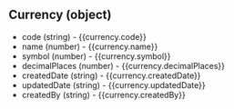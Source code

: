 ## Currency (object)
+ code (string) - {{currency.code}}
+ name (number) - {{currency.name}}
+ symbol (number) - {{currency.symbol}}
+ decimalPlaces (number) - {{currency.decimalPlaces}}
+ createdDate (string) - {{currency.createdDate}}
+ updatedDate (string) - {{currency.updatedDate}}
+ createdBy (string) - {{currency.createdBy}}
